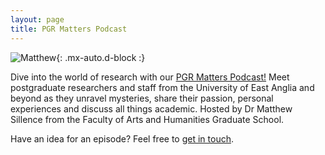 ```yaml
---
layout: page
title: PGR Matters Podcast
---
```

![Matthew](https://matthewsillence.github.io/assets/img/pgr_matters_small2.png){: .mx-auto.d-block :}

Dive into the world of research with our [PGR Matters Podcast!](https://audioboom.com/channels/5142880-pgr-matters-podcast) Meet postgraduate researchers and staff from the University of East Anglia and beyond as they unravel mysteries, share their passion, personal experiences and discuss all things academic. Hosted by Dr Matthew Sillence from the Faculty of Arts and Humanities Graduate School.

Have an idea for an episode? Feel free to [get in touch](https://research-portal.uea.ac.uk/en/persons/matthew-sillence).
